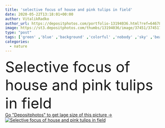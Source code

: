 ```yaml
---
title: 'selective focus of house and pink tulips in field'
date: 2020-05-22T13:18:01+00:00
author: VitalikRadko
author_url: https://depositphotos.com/portfolio-13194036.html?ref=64678756
image: https://st3.depositphotos.com/thumbs/13194036/image/37451/374517900/api_thumb_450.jpg?forcejpeg=true
type: "post"
tags: ['green' ,'blue' ,'background' ,'colorful' ,'nobody' ,'sky' ,'beautiful' ,'grass' ,'sunlight' ,'outdoors' ,'field' ,'nature' ,'spring' ,'garden' ,'sunshine' ,'sunny' ,'plants' ,'bloom' ,'blossom' ,'flora' ,'flowers' ,'natural' ,'landscape' ,'pink' ,'architecture' ,'building' ,'house' ,'clouds' ,'netherlands' ,'holland' ,'hill' ,'outside' ,'daylight' ,'daytime' ,'tulips' ,'selective focus' ,'no people' ]
categories: 
  - nature
---
```

<div aling="center">
            <font size="60"> Selective focus of house and pink tulips in field</font>   
</div>
<div>
    <a href='https://depositphotos.com/374517900/stock-photo-selective-focus-house-pink-tulips.html?ref=64678756' target=_blank > Go "Depositphotos" to get lage size of this picture ->
        <img href='https://depositphotos.com/374517900/stock-photo-selective-focus-house-pink-tulips.html?ref=64678756' src='https://st3.depositphotos.com/13194036/37451/i/950/depositphotos_374517900-stock-photo-selective-focus-house-pink-tulips.jpg?forcejpeg=true' alt='Selective focus of house and pink tulips in field' >
    </a>
</div>
